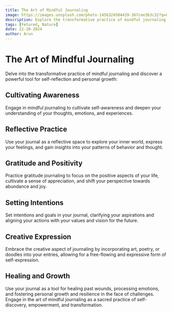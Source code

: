 ```yaml
---
title: The Art of Mindful Journaling
image: https://images.unsplash.com/photo-1456324504439-367cee3b3c32?q=80&w=2070&auto=format&fit=crop&ixlib=rb-4.0.3&ixid=M3wxMjA3fDB8MHxwaG90by1wYWdlfHx8fGVufDB8fHx8fA%3D%3D
description: Explore the transformative practice of mindful journaling for self-reflection and growth.
tags: [Fetured, Nature]
date: 22-10-2024
author: Arun
---
```


# The Art of Mindful Journaling

Delve into the transformative practice of mindful journaling and discover a powerful tool for self-reflection and personal growth:

## Cultivating Awareness

Engage in mindful journaling to cultivate self-awareness and deepen your understanding of your thoughts, emotions, and experiences.

## Reflective Practice

Use your journal as a reflective space to explore your inner world, express your feelings, and gain insights into your patterns of behavior and thought.

## Gratitude and Positivity

Practice gratitude journaling to focus on the positive aspects of your life, cultivate a sense of appreciation, and shift your perspective towards abundance and joy.

## Setting Intentions

Set intentions and goals in your journal, clarifying your aspirations and aligning your actions with your values and vision for the future.

## Creative Expression

Embrace the creative aspect of journaling by incorporating art, poetry, or doodles into your entries, allowing for a free-flowing and expressive form of self-expression.

## Healing and Growth

Use your journal as a tool for healing past wounds, processing emotions, and fostering personal growth and resilience in the face of challenges.  
Engage in the art of mindful journaling as a sacred practice of self-discovery, empowerment, and transformation.
